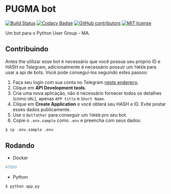 # PUGMA bot

[![Build Status](https://travis-ci.org/pug-ma/PUGMA-bot.svg?branch=master)](https://travis-ci.org/pug-ma/PUGMA-bot)
[![Codacy Badge](https://api.codacy.com/project/badge/Grade/bb0639c4ebc44c27ba45c165895706e5)](https://www.codacy.com/manual/mschonfinkel/PUGMA-bot?utm_source=github.com&amp;utm_medium=referral&amp;utm_content=pug-ma/PUGMA-bot&amp;utm_campaign=Badge_Grade)
[![GitHub contributors](https://img.shields.io/github/contributors/pug-ma/PUGMA-bot)](https://github.com/pug-ma/PUGMA-bot/graphs/contributors)
[![MIT license](https://img.shields.io/badge/License-MIT-blue.svg)](https://lbesson.mit-license.org/)

Um bot para o Python User Group - MA.

## Contribuindo

Antes the utilizar esse bot é necessário que você possua seu próprio ID e HASH no Telegram, adicionalmente é necessário possuir um `TOKEN` para usar a api de bots. Você pode conseguí-los seguindo estes passos:

1. Faça seu login com sua conta no Telegram [neste endereço](https://my.telegram.org/).
2. Clique em **API Development tools**.
3. Cria uma nova aplicação, não é necessário fornecer todos os detalhes (como `URL`), apenas `APP title` e `Short Name`.
4. Clique em **Create Application** e você obterá seu HASH e ID. Evite postar esses dados publicamente.
5. Use o `Botfather` para conseguir um `TOKEN` pro seu bot.
6. Copie o `.env.sample` como `.env` e preencha com seus dados:
```sh
$ cp .env.sample .env
```

## Rodando

* Docker
```sh
#TODO
```

* Python
```sh
$ python app.py
```
